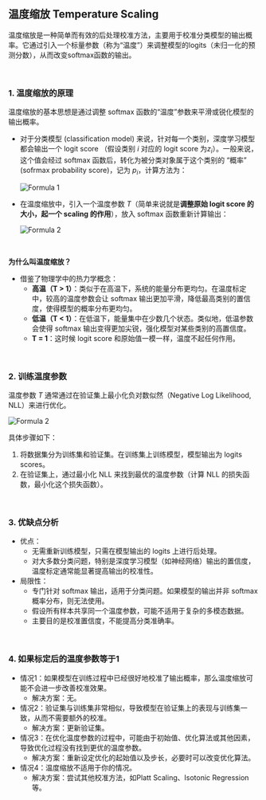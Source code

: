 ## 温度缩放 Temperature Scaling

温度缩放是一种简单而有效的后处理校准方法，主要用于校准分类模型的输出概率。它通过引入一个标量参数（称为“温度”）来调整模型的logits（未归一化的预测分数），从而改变softmax函数的输出。

&nbsp;

### 1. 温度缩放的原理
温度缩放的基本思想是通过调整 softmax 函数的“温度”参数来平滑或锐化模型的输出概率。

- 对于分类模型 (classification model) 来说，针对每一个类别，深度学习模型都会输出一个 logit score （假设类别 $i$ 对应的 logit score 为$z_i$）。一般来说，这个值会经过 softmax 函数后，转化为被分类对象属于这个类别的 “概率” (sofrmax probability score)，记为 $p_i$，计算方法为：

    ![Formula 1](https://latex.codecogs.com/png.latex?P_i=\frac{e^{z_i}}{\sum_{j}{e^{z_j}}})

- 在温度缩放中，引入一个温度参数 $T$（简单来说就是**调整原始 logit score 的大小，起一个 scaling 的作用**），放入 softmax 函数重新计算输出：

    ![Formula 2](https://latex.codecogs.com/png.latex?P_i(T)=\frac{e^{z_i/T}}{\sum_{j}{e^{z_j/T}}})
​

&nbsp;

**为什么叫温度缩放？**

- 借鉴了物理学中的热力学概念：
    - **高温（T > 1）**：类似于在高温下，系统的能量分布更均匀。在温度标定中，较高的温度参数会让 softmax 输出更加平滑，降低最高类别的置信度，使得模型的概率分布更均匀。
    - **低温（T < 1）**：在低温下，能量集中在少数几个状态。类似地，低温参数会使得 softmax 输出变得更加尖锐，强化模型对某些类别的高置信度。
    - **T = 1**：这时候 logit score 和原始值一模一样，温度不起任何作用。

&nbsp;

### 2. 训练温度参数
温度参数 $T$ 通常通过在验证集上最小化负对数似然（Negative Log Likelihood, NLL）来进行优化。

![Formula 2](https://latex.codecogs.com/png.latex?NLL=-\sum_{i}{log(P_i)})

具体步骤如下：
1. 将数据集分为训练集和验证集。在训练集上训练模型，模型输出为 logits scores。
2. 在验证集上，通过最小化 NLL 来找到最优的温度参数（计算 NLL 的损失函数，最小化这个损失函数）。

&nbsp;

### 3. 优缺点分析
- 优点：
    - 无需重新训练模型，只需在模型输出的 logits 上进行后处理。
    - 对大多数分类问题，特别是深度学习模型（如神经网络）输出的置信度，温度标定通常能显著提高输出的校准性。
- 局限性：
    - 专门针对 softmax 输出，适用于分类问题。如果模型的输出并非 softmax 概率分布，则无法使用。
    - 假设所有样本共享同一个温度参数，可能不适用于复杂的多模态数据。
    - 主要目的是校准置信度，不能提高分类准确率。

&nbsp;

### 4. 如果标定后的温度参数等于1
- 情况1：如果模型在训练过程中已经很好地校准了输出概率，那么温度缩放可能不会进一步改善校准效果。
    - 解决方案：无。
- 情况2：验证集与训练集非常相似，导致模型在验证集上的表现与训练集一致，从而不需要额外的校准。
    - 解决方案：更新验证集。
- 情况3：在优化温度参数的过程中，可能由于初始值、优化算法或其他因素，导致优化过程没有找到更优的温度参数。
    - 解决方案：重新设定优化的起始值以及步长，必要时可以改变优化算法。
- 情况4：温度缩放不适用于你的情况。
    - 解决方案：尝试其他校准方法，如Platt Scaling、Isotonic Regression等。